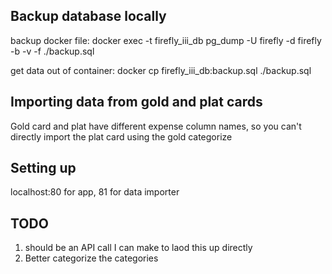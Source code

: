 
## Backup database locally
backup docker file: docker exec -t firefly_iii_db pg_dump -U firefly -d firefly -b -v -f ./backup.sql

get data out of container: docker cp firefly_iii_db:backup.sql ./backup.sql



## Importing data from gold and plat cards

Gold card and plat have different expense column names, so you can't directly import the plat card using the gold categorize

## Setting up
localhost:80 for app, 81 for data importer

## TODO
1. should be an API call I can make to laod this up directly
2. Better categorize the categories
